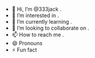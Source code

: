 - 👋 Hi, I’m @333jack .
- 👀 I’m interested in .
- 🌱 I’m currently learning .
- 💞️ I’m looking to collaborate on .
- 📫 How to reach me .
- 😄 Pronouns 
- ⚡ Fun fact 

<!---
333jack/333jack is a ✨ special ✨ repository because its `README.md` (this file) appears on your GitHub profile.
You can click the Preview link to take a look at your changes.
--->
